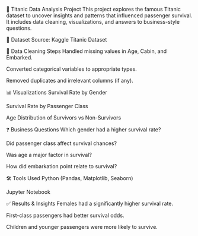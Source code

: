 🚢 Titanic Data Analysis Project
This project explores the famous Titanic dataset to uncover insights and patterns that influenced passenger survival. It includes data cleaning, visualizations, and answers to business-style questions.

📁 Dataset
Source: Kaggle Titanic Dataset

🧹 Data Cleaning Steps
Handled missing values in Age, Cabin, and Embarked.

Converted categorical variables to appropriate types.

Removed duplicates and irrelevant columns (if any).

📊 Visualizations
Survival Rate by Gender

Survival Rate by Passenger Class

Age Distribution of Survivors vs Non-Survivors

❓ Business Questions
Which gender had a higher survival rate?

Did passenger class affect survival chances?

Was age a major factor in survival?

How did embarkation point relate to survival?

🛠️ Tools Used
Python (Pandas, Matplotlib, Seaborn)

Jupyter Notebook

✅ Results & Insights
Females had a significantly higher survival rate.

First-class passengers had better survival odds.

Children and younger passengers were more likely to survive.


